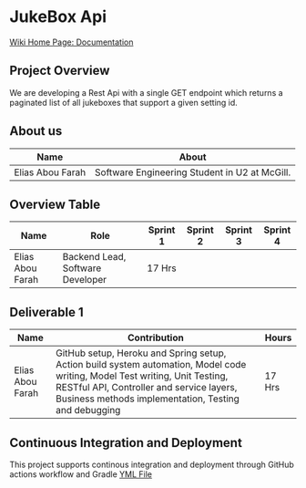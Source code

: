 # JukeBox Api
<a href = "https://github.com/eliasaboufarah02/jukeBox/wiki">Wiki Home Page: Documentation</a>

## Project Overview
We are developing a Rest Api with a single GET endpoint which returns a paginated list of all jukeboxes that support a given setting id.

## About us
|       Name     |                 About                 |
|----------------|---------------------------------------|
|Elias Abou Farah|Software Engineering Student in U2 at McGill.|
## Overview Table
| Name | Role | Sprint 1 | Sprint 2 | Sprint 3 | Sprint 4 |
|------|--------------|------|------|-------|-------|
| Elias Abou Farah | Backend Lead, Software Developer | 17 Hrs |  | |  |


## Deliverable 1
| Name | Contribution | Hours |
|------|--------------|-------|
| Elias Abou Farah | GitHub setup, Heroku and Spring setup, Action build system automation, Model code writing, Model Test writing, Unit Testing, RESTful API, Controller and service layers, Business methods implementation, Testing and debugging | 17 Hrs|

## Continuous Integration and Deployment
This project supports continous integration and deployment through GitHub actions workflow and Gradle [YML File](https://github.com/eliasaboufarah02/jukeBox/blob/main/.github/workflows/main.yml)
